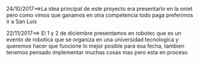 24/10/2017==>La idea principal de este proyecto era presentarlo en la oniet pero como vimos que ganamos en otra competencia todo paga preferimos ir a San Luis

22/11/2017==> El 1 y 2 de diciembre presentamos en robotec que es un evento de robotica que se organiza en una universidad tecnologica y queremos hacer que funcione lo mejor posible para esa fecha, tambien tenemos pensado implementar muchas cosas mas pero esta en proceso

